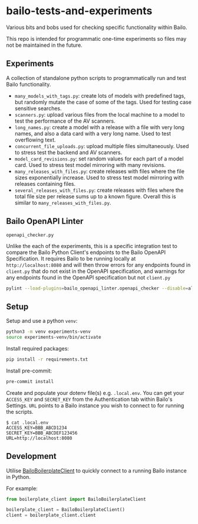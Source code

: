 # bailo-tests-and-experiments

Various bits and bobs used for checking specific functionality within Bailo.

This repo is intended for programmatic one-time experiments so files may not be maintained in the future.

## Experiments

A collection of standalone python scripts to programmatically run and test Bailo functionality.

- `many_models_with_tags.py`: create lots of models with predefined tags, but randomly mutate the case of some of the tags. Used for testing case sensitive searches.
- `scanners.py`: upload various files from the local machine to a model to test the performance of the AV scanners.
- `long_names.py`: create a model with a release with a file with very long names, and also a data card with a very long name. Used to test overflowing text.
- `concurrent_file_uploads.py`: upload multiple files simultaneously. Used to stress test the backend and AV scanners.
- `model_card_revisions.py`: set random values for each part of a model card. Used to stress test model mirroring with many revisions.
- `many_releases_with_files.py`: create releases with files where the file sizes exponentially increase. Used to stress test model mirroring with releases containing files.
- `several_releases_with_files.py`: create releases with files where the total file size per release sums up to a known figure. Overall this is similar to `many_releases_with_files.py`.

## Bailo OpenAPI Linter

`openapi_checker.py`

Unlike the each of the experiments, this is a specific integration test to compare the Bailo Python Client's endpoints to the Bailo OpenAPI Specification. It requires Bailo to be running locally at `http://localhost:8080` and will then throw errors for any endpoints found in `client.py` that do not exist in the OpenAPI specification, and warnings for any endpoints found in the OpenAPI specification but not `client.py`

```bash
pylint --load-plugins=bailo_openapi_linter.openapi_checker --disable=all --enable=endpoint-not-covered,endpoint-unknown --jobs=1 <path/to/bailo/lib/python/src/bailo/core/client.py>
```

## Setup

Setup and use a python `venv`:

```bash
python3 -m venv experiments-venv
source experiments-venv/bin/activate
```

Install required packages:

```bash
pip install -r requirements.txt
```

Install pre-commit:

```bash
pre-commit install
```

Create and populate your dotenv file(s) e.g. `.local.env`. You can get your `ACCESS_KEY` and `SECRET_KEY` from the Authentication tab within Bailo's Settings.
`URL` points to a Bailo instance you wish to connect to for running the scripts.

```console
$ cat .local.env
ACCESS_KEY=BBB_ABCD1234
SECRET_KEY=BBB_ABCDEF123456
URL=http://localhost:8080
```

## Development

Utilise [BailoBoilerplateClient](./boilerplate_client.py) to quickly connect to a running Bailo instance in Python.

For example:

```python
from boilerplate_client import BailoBoilerplateClient

boilerplate_client = BailoBoilerplateClient()
client = boilerplate_client.client
```
